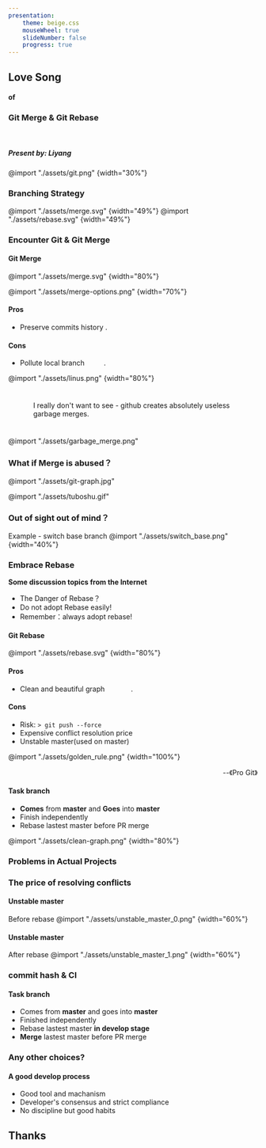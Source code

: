 ```yaml
---
presentation:
    theme: beige.css
    mouseWheel: true
    slideNumber: false
    progress: true
---
```


<!-- slide -->
## Love Song
#### of
### Git Merge & Git Rebase 
<br/>

##### Present by: Liyang

<!-- slide -->
@import "./assets/git.png" {width="30%"}

<!-- slide -->
### Branching Strategy

<!-- slide -->
@import "./assets/merge.svg" {width="49%"}
@import "./assets/rebase.svg" {width="49%"}

<!-- slide -->
### Encounter Git & Git Merge

<!-- slide -->
#### Git Merge
@import "./assets/merge.svg" {width="80%"}

<!-- slide -->
@import "./assets/merge-options.png" {width="70%"}

<!-- slide -->
#### Pros
* Preserve commits history .
<p></p>

#### Cons
* Pollute local branch &emsp;&emsp;&ensp;.

<!-- slide -->
@import "./assets/linus.png" {width="80%"}
<div style="text-align: left; margin: auto; width: 80%; padding: 10px;">
<p>I really don't want to see - github creates absolutely useless garbage merges.</p>
</div>

<!-- slide -->
@import "./assets/garbage_merge.png"

<!-- slide -->
### What if Merge is abused？

<!-- slide -->
@import "./assets/git-graph.jpg"

<!-- slide -->
@import "./assets/tuboshu.gif"

<!-- slide -->
### Out of sight out of mind？

<!-- slide -->
Example - switch base branch
@import "./assets/switch_base.png" {width="40%"}

<!-- slide -->
### Embrace Rebase

<!-- slide -->
**Some discussion topics from the Internet**
* The Danger of Rebase？
* Do not adopt Rebase easily!
* Remember：always adopt rebase!

<!-- slide -->
#### Git Rebase
@import "./assets/rebase.svg" {width="80%"}

<!-- slide -->
#### Pros
* Clean and beautiful graph &emsp;&emsp;&emsp;&ensp;.
<p></p>

#### Cons
* Risk: `> git push --force`
* Expensive conflict resolution price
* Unstable master(used on master)


<!-- slide -->
@import "./assets/golden_rule.png" {width="100%"}
<p align="right"> --《Pro Git》 </p>

<!-- slide -->
#### Task branch
* **Comes** from **master** and **Goes** into **master**
* Finish independently
* Rebase lastest master before PR merge

<!-- slide -->
@import "./assets/clean-graph.png" {width="80%"}

<!-- slide -->
### Problems in Actual Projects

<!-- slide -->
### The price of resolving conflicts

<!-- slide -->
#### Unstable master
Before rebase
@import "./assets/unstable_master_0.png" {width="60%"}

<!-- slide -->
#### Unstable master
After rebase
@import "./assets/unstable_master_1.png" {width="60%"}

<!-- slide -->
### commit hash & CI

<!-- slide -->
#### Task branch
* Comes from **master** and goes into **master**
* Finished independently
* Rebase lastest master **in develop stage**
* **Merge** lastest master before PR merge

<!-- slide -->
### Any other choices?

<!-- slide -->
#### **A good develop process**
* Good tool and machanism
* Developer's consensus and strict compliance
* No discipline but good habits

<!-- slide -->
## Thanks



